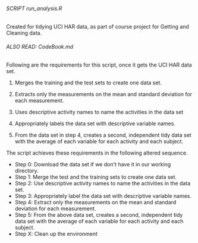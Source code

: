 ###### SCRIPT run_analysis.R
Created for tidying UCI HAR data, as part of course project for Getting and Cleaning data.
###### ALSO READ: CodeBook.md
Following are the requirements for this script, once it gets the UCI HAR data set.

1. Merges the training and the test sets to create one data set.

2. Extracts only the measurements on the mean and standard deviation for each measurement. 

3. Uses descriptive activity names to name the activities in the data set

4. Appropriately labels the data set with descriptive variable names. 

5. From the data set in step 4, creates a second, independent tidy data set 
    with the average of each variable for each activity and each subject.
 
The script achieves these requirements in the following altered sequence.

* Step 0: Download the data set if we don't have it in our working directory.
* Step 1: Merge the test and the training sets to create one data set.
* Step 2: Use descriptive activity names to name the activities in the data set.
* Step 3: Appropriately label the data set with descriptive variable names.
* Step 4: Extract only the measurements on the mean and standard deviation for each measurement.
* Step 5: From the above data set, creates a second, independent tidy data set with the average of each variable for each activity and each subject.
* Step X: Clean up the environment

